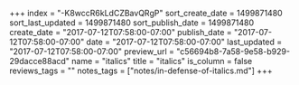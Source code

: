 +++
index = "-K8wccR6kLdCZBavQRgP"
sort_create_date = 1499871480
sort_last_updated = 1499871480
sort_publish_date = 1499871480
create_date = "2017-07-12T07:58:00-07:00"
publish_date = "2017-07-12T07:58:00-07:00"
date = "2017-07-12T07:58:00-07:00"
last_updated = "2017-07-12T07:58:00-07:00"
preview_url = "c56694b8-7a58-9e58-b929-29dacce88acd"
name = "italics"
title = "italics"
is_column = false
reviews_tags = ""
notes_tags = ["notes/in-defense-of-italics.md"]
+++

